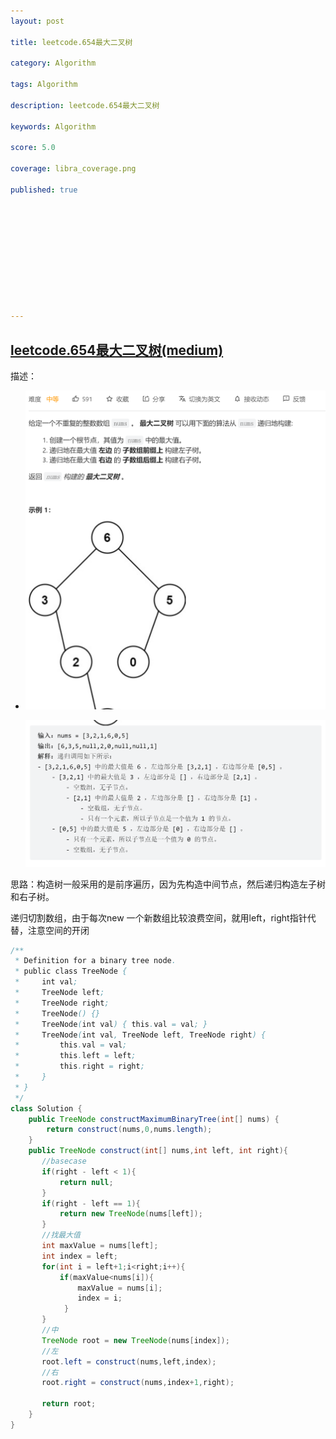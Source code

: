 ```yaml
---
layout: post

title: leetcode.654最大二叉树

category: Algorithm

tags: Algorithm

description: leetcode.654最大二叉树

keywords: Algorithm

score: 5.0

coverage: libra_coverage.png

published: true











---
```


## [leetcode.654最大二叉树(medium)](https://leetcode.cn/problems/maximum-binary-tree/)

描述：

- ![image-20221111101623743](/assets/imgs/image-20221111101623743.png)

  ![image-20221111101639680](/assets/imgs/image-20221111101639680.png)

思路：构造树一般采用的是前序遍历，因为先构造中间节点，然后递归构造左子树和右子树。

递归切割数组，由于每次new 一个新数组比较浪费空间，就用left，right指针代替，注意空间的开闭

```java
/**
 * Definition for a binary tree node.
 * public class TreeNode {
 *     int val;
 *     TreeNode left;
 *     TreeNode right;
 *     TreeNode() {}
 *     TreeNode(int val) { this.val = val; }
 *     TreeNode(int val, TreeNode left, TreeNode right) {
 *         this.val = val;
 *         this.left = left;
 *         this.right = right;
 *     }
 * }
 */
class Solution {
    public TreeNode constructMaximumBinaryTree(int[] nums) {
        return construct(nums,0,nums.length);
    }
    public TreeNode construct(int[] nums,int left, int right){
       //basecase
       if(right - left < 1){
           return null;
       }
       if(right - left == 1){
           return new TreeNode(nums[left]);
       }
       //找最大值
       int maxValue = nums[left];
       int index = left; 
       for(int i = left+1;i<right;i++){
           if(maxValue<nums[i]){
               maxValue = nums[i];
               index = i;
            }
       }
       //中
       TreeNode root = new TreeNode(nums[index]);
       //左
       root.left = construct(nums,left,index);
       //右
       root.right = construct(nums,index+1,right);
       
       return root;
    }
}
```

